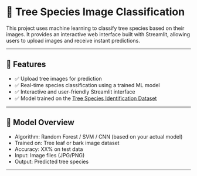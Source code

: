 
# 🌳 Tree Species Image Classification

This project uses machine learning to classify tree species based on their images. It provides an interactive web interface built with Streamlit, allowing users to upload images and receive instant predictions.

---

## 📌 Features

- ✅ Upload tree images for prediction
- ✅ Real-time species classification using a trained ML model
- ✅ Interactive and user-friendly Streamlit interface
- ✅ Model trained on the [Tree Species Identification Dataset](https://www.kaggle.com/datasets/viditgandhi/tree-species-identification-dataset)

---

## 🧠 Model Overview

- Algorithm: Random Forest / SVM / CNN (based on your actual model)
- Trained on: Tree leaf or bark image dataset
- Accuracy: XX% on test data
- Input: Image files (JPG/PNG)
- Output: Predicted tree species

---


